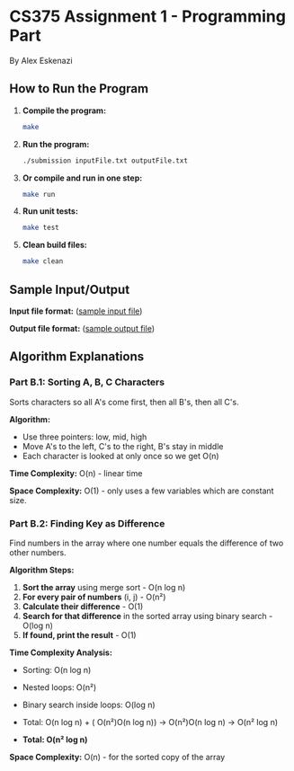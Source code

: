# CS375 Assignment 1 - Programming Part

By Alex Eskenazi

## How to Run the Program

1. **Compile the program:**

   ```bash
   make
   ```

2. **Run the program:**

   ```bash
   ./submission inputFile.txt outputFile.txt
   ```

3. **Or compile and run in one step:**

   ```bash
   make run
   ```

4. **Run unit tests:**

   ```bash
   make test
   ```

5. **Clean build files:**

   ```bash
   make clean
   ```

## Sample Input/Output

**Input file format:**
([sample input file](2025Fall_SampleInputOutputCode_TA/input.txt))

**Output file format:**
([sample output file](2025Fall_SampleInputOutputCode_TA/output.txt))

## Algorithm Explanations

### Part B.1: Sorting A, B, C Characters

Sorts characters so all A's come first, then all B's, then all C's.

**Algorithm:**

- Use three pointers: low, mid, high
- Move A's to the left, C's to the right, B's stay in middle
- Each character is looked at only once so we get O(n)

**Time Complexity:** O(n) - linear time

**Space Complexity:** O(1) - only uses a few variables which are constant size.

### Part B.2: Finding Key as Difference

Find numbers in the array where one number equals the difference of two other numbers.

**Algorithm Steps:**

1. **Sort the array** using merge sort - O(n log n)
2. **For every pair of numbers** (i, j) - O(n²)
3. **Calculate their difference** - O(1)
4. **Search for that difference** in the sorted array using binary search - O(log n)
5. **If found, print the result** - O(1)

**Time Complexity Analysis:**

- Sorting: O(n log n)
- Nested loops: O(n²)
- Binary search inside loops: O(log n)

- Total: O(n log n) + ( O(n²)O(n log n)) -> O(n²)O(n log n) -> O(n² log n)
- **Total: O(n² log n)**

**Space Complexity:** O(n) - for the sorted copy of the array
